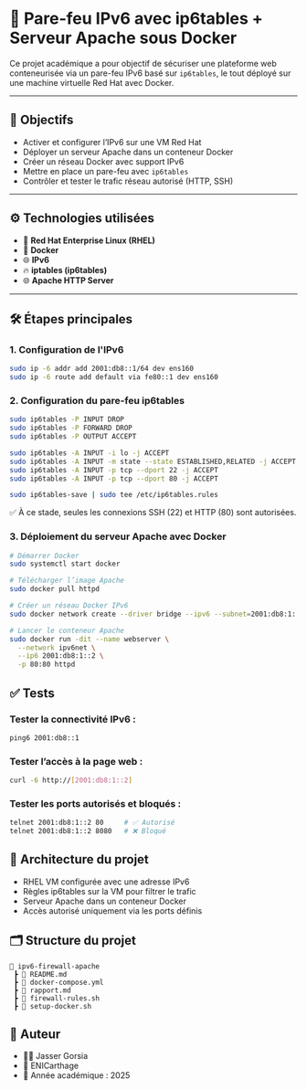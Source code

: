 # 🔐 Pare-feu IPv6 avec ip6tables + Serveur Apache sous Docker

Ce projet académique a pour objectif de sécuriser une plateforme web conteneurisée via un pare-feu IPv6 basé sur `ip6tables`, le tout déployé sur une machine virtuelle Red Hat avec Docker.

---

## 📌 Objectifs

- Activer et configurer l’IPv6 sur une VM Red Hat
- Déployer un serveur Apache dans un conteneur Docker
- Créer un réseau Docker avec support IPv6
- Mettre en place un pare-feu avec `ip6tables`
- Contrôler et tester le trafic réseau autorisé (HTTP, SSH)

---

## ⚙️ Technologies utilisées

- 🐧 **Red Hat Enterprise Linux (RHEL)**
- 🐳 **Docker**
- 🌐 **IPv6**
- 🔥 **iptables (ip6tables)**
- 🌐 **Apache HTTP Server**

---

## 🛠️ Étapes principales

### 1. Configuration de l'IPv6

```bash
sudo ip -6 addr add 2001:db8::1/64 dev ens160
sudo ip -6 route add default via fe80::1 dev ens160
```
### 2. Configuration du pare-feu ip6tables
```bash
sudo ip6tables -P INPUT DROP
sudo ip6tables -P FORWARD DROP
sudo ip6tables -P OUTPUT ACCEPT

sudo ip6tables -A INPUT -i lo -j ACCEPT
sudo ip6tables -A INPUT -m state --state ESTABLISHED,RELATED -j ACCEPT
sudo ip6tables -A INPUT -p tcp --dport 22 -j ACCEPT
sudo ip6tables -A INPUT -p tcp --dport 80 -j ACCEPT

sudo ip6tables-save | sudo tee /etc/ip6tables.rules
```
✅ À ce stade, seules les connexions SSH (22) et HTTP (80) sont autorisées.

### 3. Déploiement du serveur Apache avec Docker
```bash
# Démarrer Docker
sudo systemctl start docker

# Télécharger l’image Apache
sudo docker pull httpd

# Créer un réseau Docker IPv6
sudo docker network create --driver bridge --ipv6 --subnet=2001:db8:1::/64 ipv6net

# Lancer le conteneur Apache
sudo docker run -dit --name webserver \
  --network ipv6net \
  --ip6 2001:db8:1::2 \
  -p 80:80 httpd
```
## ✅ Tests
### Tester la connectivité IPv6 :
```bash
ping6 2001:db8::1
```

### Tester l’accès à la page web :
```bash
curl -6 http://[2001:db8:1::2]
````

### Tester les ports autorisés et bloqués :
```bash
telnet 2001:db8:1::2 80     # ✅ Autorisé
telnet 2001:db8:1::2 8080   # ❌ Bloqué
```

## 🧱 Architecture du projet

  - RHEL VM configurée avec une adresse IPv6
  - Règles ip6tables sur la VM pour filtrer le trafic
  - Serveur Apache dans un conteneur Docker
  - Accès autorisé uniquement via les ports définis

## 🗂 Structure du projet
```arduino
📁 ipv6-firewall-apache
 ┣ 📄 README.md
 ┣ 📄 docker-compose.yml
 ┣ 📄 rapport.md
 ┣ 🔧 firewall-rules.sh
 ┣ 🐳 setup-docker.sh
```
## 🧠 Auteur

  - 👨‍💻 Jasser Gorsia
  - 🏫 ENICarthage
  - 📅 Année académique : 2025


